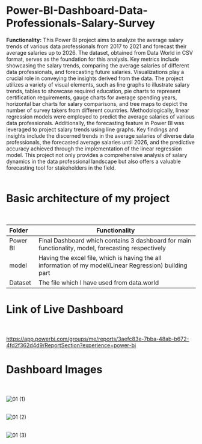# Power-BI-Dashboard-Data-Professionals-Salary-Survey


**Functionality:** This Power BI project aims to analyze the average 
salary trends of various data professionals from 2017 to 2021 
and forecast their average salaries up to 2026. The dataset, 
obtained from Data World in CSV format, serves as the 
foundation for this analysis. Key metrics include showcasing the 
salary trends, comparing the average salaries of different data 
professionals, and forecasting future salaries.
Visualizations play a crucial role in conveying the insights 
derived from the data. The project utilizes a variety of visual 
elements, such as line graphs to illustrate salary trends, tables to 
showcase required education, pie charts to represent 
certification requirements, gauge charts for average spending 
years, horizontal bar charts for salary comparisons, and tree 
maps to depict the number of survey takers from different 
countries.
Methodologically, linear regression models were employed 
to predict the average salaries of various data professionals. 
Additionally, the forecasting feature in Power BI was leveraged 
to project salary trends using line graphs.
Key findings and insights include the discerned trends in the 
average salaries of diverse data professionals, the forecasted 
average salaries until 2026, and the predictive accuracy 
achieved through the implementation of the linear regression 
model. This project not only provides a comprehensive analysis 
of salary dynamics in the data professional landscape but also 
offers a valuable forecasting tool for stakeholders in the field.<br><br>

# Basic architecture of my project<br><br>


| Folder | Functionality | 
| :--- | --- |
| Power BI | Final Dashboard which contains 3 dashboard for main functionality, model, forecasting respectively |
| model | Having the excel file, which is having the all information of my model(Linear Regression) building part |
| Dataset | The file which I have used from data.world |



# Link of Live Dashboard<br><br>
https://app.powerbi.com/groups/me/reports/3aefc83e-7bba-48ab-b672-4fd2f362d4d9/ReportSection?experience=power-bi

# Dashboard Images<br><br>

![01 (1)](https://github.com/iamistiyak/Power-BI-Dashboard-Data-Professionals-Salary-Survey/assets/86108816/9ceae9c8-b3d0-4ddf-95fb-cb57e65c947c)  <br><br>

![01 (2)](https://github.com/iamistiyak/Power-BI-Dashboard-Data-Professionals-Salary-Survey/assets/86108816/bf87116a-8961-4e4f-b2b5-b1f88c9ee876)  <br><br>




![01 (3)](https://github.com/iamistiyak/Power-BI-Dashboard-Data-Professionals-Salary-Survey/assets/86108816/42d7585a-aabd-45d7-9a30-c9e56bc5f066)
